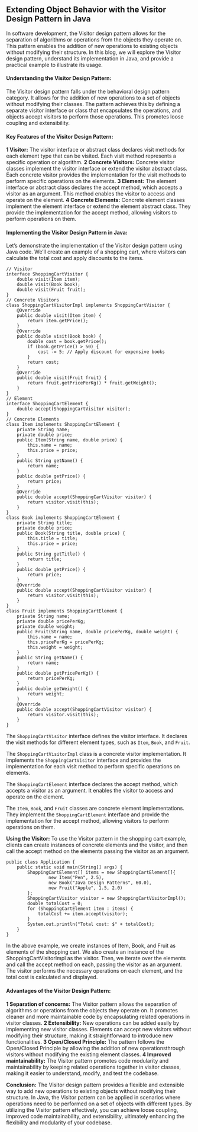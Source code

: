 ## Extending Object Behavior with the Visitor Design Pattern in Java

In software development, the Visitor design pattern allows for the separation of algorithms or operations from the objects they operate on. This pattern enables the addition of new operations to existing objects without modifying their structure. In this blog, we will explore the Visitor design pattern, understand its implementation in Java, and provide a practical example to illustrate its usage.

#### Understanding the Visitor Design Pattern:
The Visitor design pattern falls under the behavioral design pattern category. It allows for the addition of new operations to a set of objects without modifying their classes. The pattern achieves this by defining a separate visitor interface or class that encapsulates the operations, and objects accept visitors to perform those operations. This promotes loose coupling and extensibility.

#### Key Features of the Visitor Design Pattern:
**1 Visitor:** The visitor interface or abstract class declares visit methods for each element type that can be visited. Each visit method represents a specific operation or algorithm.
**2 Concrete Visitors:** Concrete visitor classes implement the visitor interface or extend the visitor abstract class. Each concrete visitor provides the implementation for the visit methods to perform specific operations on the elements.
**3 Element:** The element interface or abstract class declares the accept method, which accepts a visitor as an argument. This method enables the visitor to access and operate on the element.
**4 Concrete Elements:** Concrete element classes implement the element interface or extend the element abstract class. They provide the implementation for the accept method, allowing visitors to perform operations on them.

#### Implementing the Visitor Design Pattern in Java:
Let’s demonstrate the implementation of the Visitor design pattern using Java code. We’ll create an example of a shopping cart, where visitors can calculate the total cost and apply discounts to the items.
``````
// Visitor
interface ShoppingCartVisitor {
    double visit(Item item);
    double visit(Book book);
    double visit(Fruit fruit);
}
// Concrete Visitors
class ShoppingCartVisitorImpl implements ShoppingCartVisitor {
    @Override
    public double visit(Item item) {
        return item.getPrice();
    }
    @Override
    public double visit(Book book) {
        double cost = book.getPrice();
        if (book.getPrice() > 50) {
            cost -= 5; // Apply discount for expensive books
        }
        return cost;
    }
    @Override
    public double visit(Fruit fruit) {
        return fruit.getPricePerKg() * fruit.getWeight();
    }
}
// Element
interface ShoppingCartElement {
    double accept(ShoppingCartVisitor visitor);
}
// Concrete Elements
class Item implements ShoppingCartElement {
    private String name;
    private double price;
    public Item(String name, double price) {
        this.name = name;
        this.price = price;
    }
    public String getName() {
        return name;
    }
    public double getPrice() {
        return price;
    }
    @Override
    public double accept(ShoppingCartVisitor visitor) {
        return visitor.visit(this);
    }
}
class Book implements ShoppingCartElement {
    private String title;
    private double price;
    public Book(String title, double price) {
        this.title = title;
        this.price = price;
    }
    public String getTitle() {
        return title;
    }
    public double getPrice() {
        return price;
    }
    @Override
    public double accept(ShoppingCartVisitor visitor) {
        return visitor.visit(this);
    }
}
class Fruit implements ShoppingCartElement {
    private String name;
    private double pricePerKg;
    private double weight;
    public Fruit(String name, double pricePerKg, double weight) {
        this.name = name;
        this.pricePerKg = pricePerKg;
        this.weight = weight;
    }
    public String getName() {
        return name;
    }
    public double getPricePerKg() {
        return pricePerKg;
    }
    public double getWeight() {
        return weight;
    }
    @Override
    public double accept(ShoppingCartVisitor visitor) {
        return visitor.visit(this);
    }
}
``````
The `ShoppingCartVisitor` interface defines the visitor interface. It declares the visit methods for different element types, such as `Item`, `Book`, and `Fruit`.

The `ShoppingCartVisitorImpl` class is a concrete visitor implementation. It implements the `ShoppingCartVisitor` interface and provides the implementation for each visit method to perform specific operations on elements.

The ``ShoppingCartElement`` interface declares the accept method, which accepts a visitor as an argument. It enables the visitor to access and operate on the element.

The `Item`, `Book`, and `Fruit` classes are concrete element implementations. They implement the `ShoppingCartElement` interface and provide the implementation for the accept method, allowing visitors to perform operations on them.

**Using the Visitor:** To use the Visitor pattern in the shopping cart example, clients can create instances of concrete elements and the visitor, and then call the accept method on the elements passing the visitor as an argument.
``````
public class Application {
    public static void main(String[] args) {
        ShoppingCartElement[] items = new ShoppingCartElement[]{
                new Item("Pen", 2.5),
                new Book("Java Design Patterns", 60.0),
                new Fruit("Apple", 1.5, 2.0)
        };
        ShoppingCartVisitor visitor = new ShoppingCartVisitorImpl();
        double totalCost = 0;
        for (ShoppingCartElement item : items) {
            totalCost += item.accept(visitor);
        }
        System.out.println("Total cost: $" + totalCost);
    }
}
``````
In the above example, we create instances of Item, Book, and Fruit as elements of the shopping cart. We also create an instance of the ShoppingCartVisitorImpl as the visitor. Then, we iterate over the elements and call the accept method on each, passing the visitor as an argument. The visitor performs the necessary operations on each element, and the total cost is calculated and displayed.

#### Advantages of the Visitor Design Pattern:
**1 Separation of concerns:** The Visitor pattern allows the separation of algorithms or operations from the objects they operate on. It promotes cleaner and more maintainable code by encapsulating related operations in visitor classes.
**2 Extensibility:** New operations can be added easily by implementing new visitor classes. Elements can accept new visitors without modifying their structure, making it straightforward to introduce new functionalities.
**3 Open/Closed Principle:** The pattern follows the Open/Closed Principle by allowing the addition of new operationsthrough visitors without modifying the existing element classes.
**4 Improved maintainability:** The Visitor pattern promotes code modularity and maintainability by keeping related operations together in visitor classes, making it easier to understand, modify, and test the codebase.

**Conclusion:**
The Visitor design pattern provides a flexible and extensible way to add new operations to existing objects without modifying their structure. In Java, the Visitor pattern can be applied in scenarios where operations need to be performed on a set of objects with different types. By utilizing the Visitor pattern effectively, you can achieve loose coupling, improved code maintainability, and extensibility, ultimately enhancing the flexibility and modularity of your codebase.
